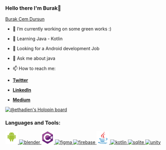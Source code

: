 ### Hello there I'm Burak👋

<div class="badge-base LI-profile-badge" data-locale="tr_TR" data-size="large" data-theme="dark" data-type="HORIZONTAL" data-vanity="burakcemdursun" data-version="v1"><a class="badge-base__link LI-simple-link" href="https://tr.linkedin.com/in/burakcemdursun?trk=profile-badge">Burak Cem Dursun</a></div>
              


- 🔭 I’m currently working on some green works :) 
- 🌱 Learning Java - Kotlin
- 🤔 Looking for a Android development Job
- 💬 Ask me about java

- 📫 How to reach me: 
- [**Twitter**](https://twitter.com/MrMaroonSky)
- [**LinkedIn**](https://www.linkedin.com/in/burakcemdursun/)
- [**Medium**](https://medium.com/@burakcemdursun)

[![@ethadien's Holopin board](https://holopin.io/api/user/board?user=ethadien)](https://holopin.io/@ethadien)


<h3 align="left">Languages and Tools:</h3>
<p align="left"> <a href="https://developer.android.com" target="_blank" rel="noreferrer"> <img src="https://raw.githubusercontent.com/devicons/devicon/master/icons/android/android-original-wordmark.svg" alt="android" width="40" height="40"/> </a> <a href="https://www.blender.org/" target="_blank" rel="noreferrer"> <img src="https://download.blender.org/branding/community/blender_community_badge_white.svg" alt="blender" width="40" height="40"/> </a> <a href="https://www.w3schools.com/cs/" target="_blank" rel="noreferrer"> <img src="https://raw.githubusercontent.com/devicons/devicon/master/icons/csharp/csharp-original.svg" alt="csharp" width="40" height="40"/> </a> <a href="https://www.figma.com/" target="_blank" rel="noreferrer"> <img src="https://www.vectorlogo.zone/logos/figma/figma-icon.svg" alt="figma" width="40" height="40"/> </a> <a href="https://firebase.google.com/" target="_blank" rel="noreferrer"> <img src="https://www.vectorlogo.zone/logos/firebase/firebase-icon.svg" alt="firebase" width="40" height="40"/> </a> <a href="https://www.java.com" target="_blank" rel="noreferrer"> <img src="https://raw.githubusercontent.com/devicons/devicon/master/icons/java/java-original.svg" alt="java" width="40" height="40"/> </a> <a href="https://kotlinlang.org" target="_blank" rel="noreferrer"> <img src="https://www.vectorlogo.zone/logos/kotlinlang/kotlinlang-icon.svg" alt="kotlin" width="40" height="40"/> </a> <a href="https://www.sqlite.org/" target="_blank" rel="noreferrer"> <img src="https://www.vectorlogo.zone/logos/sqlite/sqlite-icon.svg" alt="sqlite" width="40" height="40"/> </a> <a href="https://unity.com/" target="_blank" rel="noreferrer"> <img src="https://www.vectorlogo.zone/logos/unity3d/unity3d-icon.svg" alt="unity" width="40" height="40"/> </a> </p>
